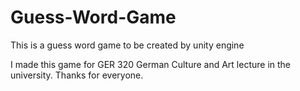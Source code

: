 # Guess-Word-Game
This is a guess word game to be created by unity engine

I made this game for GER 320	German Culture and Art lecture in the university.
Thanks for everyone.
